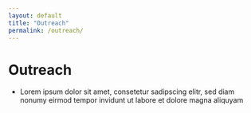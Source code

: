 ```yaml
---
layout: default
title: "Outreach"
permalink: /outreach/
---
```

# Outreach

- Lorem ipsum dolor sit amet, consetetur sadipscing elitr, sed diam nonumy eirmod tempor invidunt ut labore et dolore magna aliquyam
